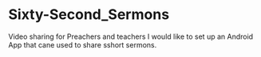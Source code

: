 # Sixty-Second_Sermons
Video sharing for Preachers and teachers
I would like to set up an  Android App that cane used to share sshort sermons. 
